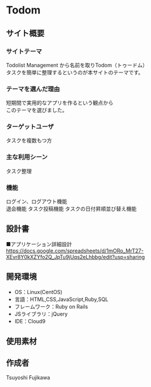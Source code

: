 # Todom

## サイト概要

### サイトテーマ
Todolist Management から名前を取りTodom（トゥードム）<br />
タスクを簡単に整理するというのが本サイトのテーマです。<br />

### テーマを選んだ理由
短期間で実用的なアプリを作るという観点から<br />
このテーマを選びました。

### ターゲットユーザ
タスクを複数もつ方

### 主な利用シーン
タスク整理

### 機能
ログイン、ログアウト機能<br />
退会機能
タスク投稿機能
タスクの日付昇順並び替え機能


## 設計書
■アプリケーション詳細設計<br />
https://docs.google.com/spreadsheets/d/1mORo_MrT27-XEvr8Y0kXZYfo2Q_JpTu9jUqs2eLhbbg/edit?usp=sharing<br />


## 開発環境
- OS：Linux(CentOS)
- 言語：HTML,CSS,JavaScript,Ruby,SQL
- フレームワーク：Ruby on Rails
- JSライブラリ：jQuery
- IDE：Cloud9

## 使用素材


## 作成者
Tsuyoshi Fujikawa<br />
